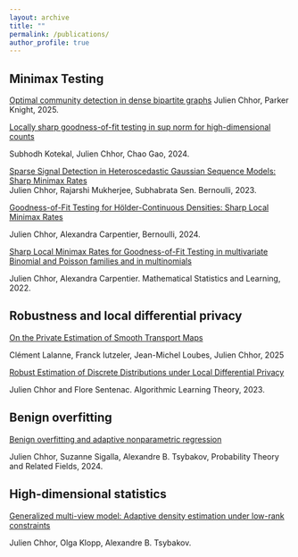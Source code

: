 ```yaml
---
layout: archive
title: ""
permalink: /publications/
author_profile: true
---
```



## Minimax Testing 

[Optimal community detection in dense bipartite graphs](https://arxiv.org/abs/2505.18372)
Julien Chhor, Parker Knight, 2025.

[Locally sharp goodness-of-fit testing in sup norm for high-dimensional counts](https://arxiv.org/abs/2409.08871)

Subhodh Kotekal, Julien Chhor, Chao Gao, 2024.

[Sparse Signal Detection in Heteroscedastic Gaussian Sequence Models: Sharp Minimax Rates](https://arxiv.org/abs/2211.08580)  
Julien Chhor, Rajarshi Mukherjee, Subhabrata Sen. Bernoulli, 2023.

[Goodness-of-Fit Testing for Hölder-Continuous Densities: Sharp Local Minimax Rates](https://arxiv.org/abs/2109.04346) 

Julien Chhor, Alexandra Carpentier, Bernoulli, 2024.


[Sharp Local Minimax Rates for Goodness-of-Fit Testing in multivariate Binomial and Poisson families and in multinomials](https://ems.press/journals/msl/articles/8015868)

Julien Chhor, Alexandra Carpentier. Mathematical Statistics and Learning, 2022.


## Robustness and local differential privacy
[On the Private Estimation of Smooth Transport Maps](https://arxiv.org/abs/2502.01168)

Clément Lalanne, Franck Iutzeler, Jean-Michel Loubes, Julien Chhor, 2025

[Robust Estimation of Discrete Distributions under Local Differential Privacy](https://arxiv.org/abs/2202.06825)  

Julien Chhor and Flore Sentenac. Algorithmic Learning Theory, 2023.



## Benign overfitting

[Benign overfitting and adaptive nonparametric regression](https://arxiv.org/abs/2206.13347) 

Julien Chhor, Suzanne Sigalla, Alexandre B. Tsybakov, Probability Theory and Related Fields, 2024.

## High-dimensional statistics

[Generalized multi-view model: Adaptive density estimation under low-rank constraints](https://arxiv.org/abs/2404.17209)

Julien Chhor, Olga Klopp, Alexandre B. Tsybakov.
